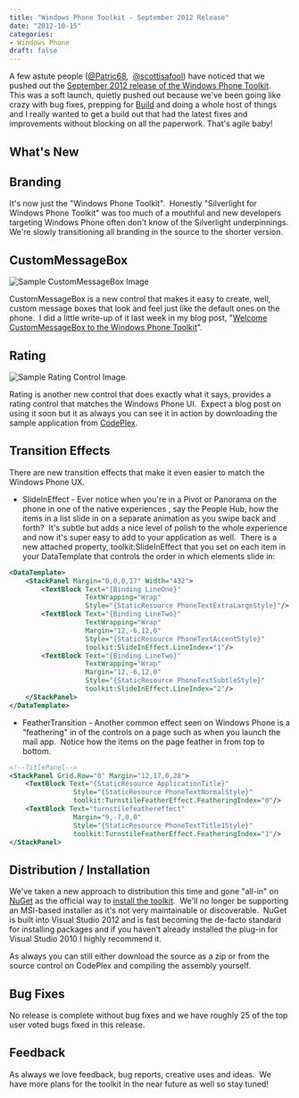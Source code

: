 ```yaml
---
title: "Windows Phone Toolkit - September 2012 Release"
date: "2012-10-15"
categories:
- Windows Phone
draft: false
---
```


A few astute people ([@Patric68](http://twitter.com/Patric68),&nbsp; [@scottisafool](http://twitter.com/scottisafool)) have noticed that we pushed out the [September 2012 release of the Windows Phone Toolkit](http://silverlight.codeplex.com/releases/view/94435).&nbsp; This was a soft launch, quietly pushed out because we've been going like crazy with bug fixes, prepping for [Build](http://www.buildwindows.com/) and doing a whole host of things and I really wanted to get a build out that had the latest fixes and improvements without blocking on all the paperwork. That's agile baby!

## What's New

## Branding

It's now just the "Windows Phone Toolkit".&nbsp; Honestly "Silverlight for Windows Phone Toolkit" was too much of a mouthful and new developers targeting Windows Phone often don't know of the Silverlight underpinnings.&nbsp; We're slowly transitioning all branding in the source to the shorter version.

## CustomMessageBox

![Sample CustomMessageBox Image](/images/SampleMessageBox.png "CustomMessageBox")

CustomMessageBox is a new control that makes it easy to create, well, custom message boxes that look and feel just like the default ones on the phone.&nbsp; I did a little write-up of it last week in my blog post, "[Welcome CustomMessageBox to the Windows Phone Toolkit](/posts/welcome-custommessagebox-to-the-windows-phone-toolkit/)".

## Rating

![Sample Rating Control Image](/images/SampleRatingControl.png "Rating")

Rating is another new control that does exactly what it says, provides a rating control that matches the Windows Phone UI.&nbsp; Expect a blog post on using it soon but it as always you can see it in action by downloading the sample application from [CodePlex](http://silverlight.codeplex.com).

## Transition Effects

There are new transition effects that make it even easier to match the Windows Phone UX.

* SlideInEffect - Ever notice when you're in a Pivot or Panorama on the phone in one of the native experiences , say the People Hub, how the items in a list slide in on a separate animation as you swipe back and forth?&nbsp; It's subtle but adds a nice level of polish to the whole experience and now it's super easy to add to your application as well.&nbsp; There is a new attached property, toolkit:SlideInEffect that you set on each item in your DataTemplate that controls the order in which elements slide in:

```xml
<DataTemplate>
    <StackPanel Margin="0,0,0,17" Width="432">
        <TextBlock Text="{Binding LineOne}"
                   TextWrapping="Wrap"
                   Style="{StaticResource PhoneTextExtraLargeStyle}"/>
        <TextBlock Text="{Binding LineTwo}"
                   TextWrapping="Wrap"
                   Margin="12,-6,12,0"
                   Style="{StaticResource PhoneTextAccentStyle}"
                   toolkit:SlideInEffect.LineIndex="1"/>
        <TextBlock Text="{Binding LineTwo}"
                   TextWrapping="Wrap"
                   Margin="12,-6,12,0"
                   Style="{StaticResource PhoneTextSubtleStyle}"
                   toolkit:SlideInEffect.LineIndex="2"/>
    </StackPanel>
</DataTemplate>
```

* FeatherTransition - Another common effect seen on Windows Phone is a "feathering" in of the controls on a page such as when you launch the mail app.&nbsp; Notice how the items on the page feather in from top to bottom.

```xml
<!--TitlePanel-->
<StackPanel Grid.Row="0" Margin="12,17,0,28">
    <TextBlock Text="{StaticResource ApplicationTitle}" 
                Style="{StaticResource PhoneTextNormalStyle}"
                toolkit:TurnstileFeatherEffect.FeatheringIndex="0"/>
    <TextBlock Text="turnstilefeathereffect" 
                Margin="9,-7,0,0" 
                Style="{StaticResource PhoneTextTitle1Style}"
                toolkit:TurnstileFeatherEffect.FeatheringIndex="1"/>
</StackPanel>
```

## Distribution / Installation

We've taken a new approach to distribution this time and gone "all-in" on [NuGet](http://nuget.org) as the official way to [install the toolkit](http://nuget.org/packages/SilverlightToolkitWP).&nbsp; We'll no longer be supporting an MSI-based installer as it's not very maintainable or discoverable.&nbsp; NuGet is built into Visual Studio 2012 and is fast becoming the de-facto standard for installing packages and if you haven't already installed the plug-in for Visual Studio 2010 I highly recommend it.

As always you can still either download the source as a zip or from the source control on CodePlex and compiling the assembly yourself.

## Bug Fixes

No release is complete without bug fixes and we have roughly 25 of the top user voted bugs fixed in this release.

## Feedback

As always we love feedback, bug reports, creative uses and ideas.&nbsp; We have more plans for the toolkit in the near future as well so stay tuned!
